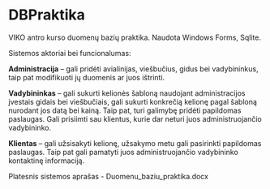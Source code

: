# DBPraktika

VIKO antro kurso duomenų bazių praktika. Naudota Windows Forms, Sqlite.

Sistemos aktoriai bei funcionalumas:

**Administracija** – gali pridėti avialinijas, viešbučius, gidus bei vadybininkus, taip pat modifikuoti jų duomenis ar juos ištrinti. 

**Vadybininkas** – gali sukurti kelionės šabloną naudojant administracijos įvestais gidais bei viešbučiais, gali sukurti konkrečią kelionę pagal šabloną nurodant jos datą bei kainą. Taip pat, turi galimybę pridėti papildomas paslaugas. Gali prisiimti sau klientus, kurie dar neturi juos administruojančio vadybininko.

**Klientas** – gali užsisakyti kelionę, užsakymo metu gali pasirinkti papildomas paslaugas. Taip pat gali pamatyti juos administruojančio vadybininko kontaktinę informaciją.

Platesnis sistemos aprašas - Duomenu_baziu_praktika.docx

